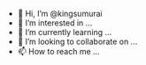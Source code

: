 - 👋 Hi, I’m @kingsumurai
- 👀 I’m interested in ...
- 🌱 I’m currently learning ...
- 💞️ I’m looking to collaborate on ...
- 📫 How to reach me ...

<!---
kingsumurai/kingsumurai is a ✨ special ✨ repository because its `README.md` (this file) appears on your GitHub profile.
You can click the Preview link to take a look at your changes.
--->
